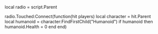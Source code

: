 local radio = script.Parent

radio.Touched:Connect(function(hit players)
    local character = hit.Parent
    local humanoid = character:FindFirstChild("Humanoid")
    if humanoid then
        humanoid.Health = 0
    end
end)


